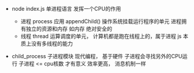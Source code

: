 - node index.js 单进程语言
  发挥一个CPU的作用
  - 进程 process
    应用 appendChild()
    操作系统挂载运行程序的单元
    进程拥有独立的资源和内存 如内存 绝对安全的
  - 线程 thread
    运算调度的单元， 计算机都是跑在线程上的，属于进程
    js 本质上没有多线程的能力

- child_process 子进程模块
  现代编程， 基于硬件
  子进程会寻找另外的CPU运行
  子进程 <= cpu核数 才有意义
  效率更高， 消息机制一样

    

